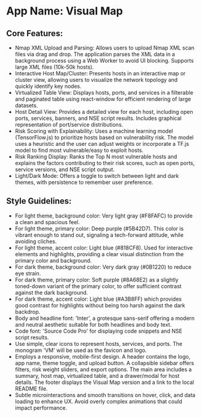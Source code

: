 # **App Name**: Visual Map

## Core Features:

- Nmap XML Upload and Parsing: Allows users to upload Nmap XML scan files via drag and drop. The application parses the XML data in a background process using a Web Worker to avoid UI blocking. Supports large XML files (10k-50k hosts).
- Interactive Host Map/Cluster: Presents hosts in an interactive map or cluster view, allowing users to visualize the network topology and quickly identify key nodes.
- Virtualized Table View: Displays hosts, ports, and services in a filterable and paginated table using react-window for efficient rendering of large datasets.
- Host Detail View: Provides a detailed view for each host, including open ports, services, banners, and NSE script results. Includes graphical representation of port/service distributions.
- Risk Scoring with Explainability: Uses a machine learning model (TensorFlow.js) to prioritize hosts based on vulnerability risk. The model uses a heuristic and the user can adjust weights or incorporate a TF.js model to find most vulnerable/easy to exploit hosts.
- Risk Ranking Display: Ranks the Top N most vulnerable hosts and explains the factors contributing to their risk scores, such as open ports, service versions, and NSE script output.
- Light/Dark Mode: Offers a toggle to switch between light and dark themes, with persistence to remember user preference.

## Style Guidelines:

- For light theme, background color: Very light gray (#F8FAFC) to provide a clean and spacious feel.
- For light theme, primary color: Deep purple (#5B42D7). This color is vibrant enough to stand out, signaling a tech-forward attitude, while avoiding cliches.
- For light theme, accent color: Light blue (#818CF8). Used for interactive elements and highlights, providing a clear visual distinction from the primary color and background.
- For dark theme, background color: Very dark gray (#0B1220) to reduce eye strain.
- For dark theme, primary color: Soft purple (#8A68E2) as a slightly toned-down variant of the primary color, to offer sufficient contrast against the dark background.
- For dark theme, accent color: Light blue (#A3B8FF) which provides good contrast for highlights without being too harsh against the dark backdrop.
- Body and headline font: 'Inter', a grotesque sans-serif offering a modern and neutral aesthetic suitable for both headlines and body text. 
- Code font: 'Source Code Pro' for displaying code snippets and NSE script results.
- Use simple, clear icons to represent hosts, services, and ports. The monogram 'VM' will be used as the favicon and logo.
- Employs a responsive, mobile-first design. A header contains the logo, app name, theme toggle, and upload button. A collapsible sidebar offers filters, risk weight sliders, and export options. The main area includes a summary, host map, virtualized table, and a drawer/modal for host details. The footer displays the Visual Map version and a link to the local README file.
- Subtle microinteractions and smooth transitions on hover, click, and data loading to enhance UX. Avoid overly complex animations that could impact performance.